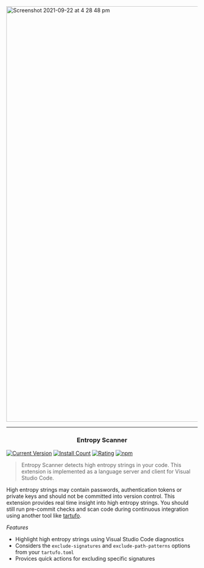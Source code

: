 <img width="1092" alt="Screenshot 2021-09-22 at 4 28 48 pm" src="https://user-images.githubusercontent.com/727262/134373822-0d1c2ab2-4461-46a5-bdec-47c70d1392ba.png">

---

<center>
<h3>Entropy Scanner</h3>
</center>

[![Current Version](https://vsmarketplacebadge.apphb.com/version-short/wayneashleyberry.entropy-scanner.svg)](https://marketplace.visualstudio.com/items?itemName=wayneashleyberry.entropy-scanner)
[![Install Count](https://vsmarketplacebadge.apphb.com/installs-short/wayneashleyberry.entropy-scanner.svg)](https://marketplace.visualstudio.com/items?itemName=wayneashleyberry.entropy-scanner)
[![Rating](https://vsmarketplacebadge.apphb.com/rating-short/wayneashleyberry.entropy-scanner.svg)](https://marketplace.visualstudio.com/items?itemName=wayneashleyberry.entropy-scanner)
[![npm](https://github.com/wayneashleyberry/vscode-entropy-scanner/actions/workflows/npm.yml/badge.svg)](https://github.com/wayneashleyberry/vscode-entropy-scanner/actions/workflows/npm.yml)

> Entropy Scanner detects high entropy strings in your code. This extension is implemented as a language server and client for Visual Studio Code.

High entropy strings may contain passwords, authentication tokens or private keys and should not be committed into version control. This extension provides real time insight into high entropy strings. You should still run pre-commit checks and scan code during continuous integration using another tool like [tartufo](https://github.com/godaddy/tartufo).

_Features_

- Highlight high entropy strings using Visual Studio Code diagnostics
- Considers the `exclude-signatures` and `exclude-path-patterns` options from your `tartufo.toml`
- Provices quick actions for excluding specific signatures

